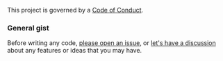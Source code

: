 This project is governed by a [Code of Conduct](CODE_OF_CONDUCT.md).

### General gist

Before writing any code, [please open an issue](https://github.com/Ahmed-Adel3/Umbraco-UmbraVerse/issues), or [let's have a discussion](https://github.com/Ahmed-Adel3/Umbraco-UmbraVerse/discussions) about any features or ideas that you may have.

